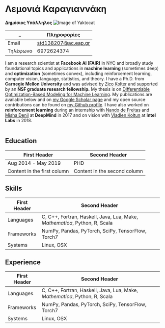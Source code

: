<html>
<head></head>
<body>

# Λεμονιά Καραγιαννάκη

**Δημόσιος Υπάλληλος**
![Image of Yaktocat](cvtest/profile-image.png )

_ | Πληροφορίες
------------ | -------------
Email | std138207@ac.eap.gr
Τηλέφωνο | 6972624374




I am a research scientist at <b>Facebook AI (FAIR)</b> in NYC and broadly study foundational topics and applications in <b>machine learning</b> (sometimes deep) and <b>optimization</b> (sometimes convex), including reinforcement learning, computer vision, language, statistics, and theory. I have a Ph.D. from <b>Carnegie Mellon University</b> and was advised by [Zico Kolter](http://zicokolter.com/) and supported by an <b>NSF graduate research fellowship.</b> My thesis is on [Differentiable Optimization-Based Modeling for Machine Learning](https://github.com/bamos/thesis). My publications are available below and on [my Google Scholar page](https://scholar.google.com/citations?user=d8gdZR4AAAAJ) and my open source contributions can be found on [my Github profile](https://github.com/bamos). I have also worked on <b>reinforcement learning</b> during an internship with [Nando de Freitas](https://www.cs.ubc.ca/~nando/) and [Misha Denil](http://mdenil.com/) at <b>DeepMind</b> in 2017 and on vision with [Vladlen Koltun](http://vladlen.info/) at <b>Intel Labs</b> in 2018.   
<br>

##  Education

First Header | Second Header
------------ | -------------
Aug 2014 - May 2019 | PHD
Content in the first column | Content in the second column



##  Skills

First Header | Second Header
------------ | -------------
Languages |	C, C++, Fortran, Haskell, Java, Lua, Make, *Mathematica*, Python, R, Scala
Frameworks | NumPy, Pandas, PyTorch, SciPy, TensorFlow, Torch7
Systems |	Linux, OSX 



##  Experience

First Header | Second Header
------------ | -------------
Languages |	C, C++, Fortran, Haskell, Java, Lua, Make, *Mathematica*, Python, R, Scala
Frameworks | NumPy, Pandas, PyTorch, SciPy, TensorFlow, Torch7
Systems |	Linux, OSX 



</body>
</html>

  
  
  
  
  
  




